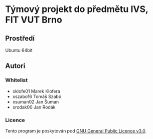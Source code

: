 # Týmový projekt do předmětu IVS, FIT VUT Brno

## Prostředí

Ubuntu 64bit

## Autori

### Whitelist

- xklofe01 Marek Klofera
- xszabo16 Tomáš Szabó
- xsuman02 Jan Šuman
- xrodak00 Jan Rodák

### Licence

Tento program je poskytován pod [GNU General Public Licence v3.0](LICENCE).
